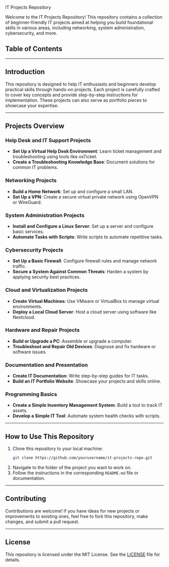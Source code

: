  IT Projects Repository

Welcome to the IT Projects Repository! This repository contains a collection of beginner-friendly IT projects aimed at helping you build foundational skills in various areas, including networking, system administration, cybersecurity, and more.

## Table of Contents

---

## Introduction

This repository is designed to help IT enthusiasts and beginners develop practical skills through hands-on projects. Each project is carefully crafted to cover key concepts and provide step-by-step instructions for implementation. These projects can also serve as portfolio pieces to showcase your expertise.

---

## Projects Overview

### Help Desk and IT Support Projects
- **Set Up a Virtual Help Desk Environment**: Learn ticket management and troubleshooting using tools like osTicket.
- **Create a Troubleshooting Knowledge Base**: Document solutions for common IT problems.

### Networking Projects
- **Build a Home Network**: Set up and configure a small LAN.
- **Set Up a VPN**: Create a secure virtual private network using OpenVPN or WireGuard.

### System Administration Projects
- **Install and Configure a Linux Server**: Set up a server and configure basic services.
- **Automate Tasks with Scripts**: Write scripts to automate repetitive tasks.

### Cybersecurity Projects
- **Set Up a Basic Firewall**: Configure firewall rules and manage network traffic.
- **Secure a System Against Common Threats**: Harden a system by applying security best practices.

### Cloud and Virtualization Projects
- **Create Virtual Machines**: Use VMware or VirtualBox to manage virtual environments.
- **Deploy a Local Cloud Server**: Host a cloud server using software like Nextcloud.

### Hardware and Repair Projects
- **Build or Upgrade a PC**: Assemble or upgrade a computer.
- **Troubleshoot and Repair Old Devices**: Diagnose and fix hardware or software issues.

### Documentation and Presentation
- **Create IT Documentation**: Write step-by-step guides for IT tasks.
- **Build an IT Portfolio Website**: Showcase your projects and skills online.

### Programming Basics
- **Create a Simple Inventory Management System**: Build a tool to track IT assets.
- **Develop a Simple IT Tool**: Automate system health checks with scripts.

---

## How to Use This Repository

1. Clone this repository to your local machine:
   ```bash
   git clone https://github.com/yourusername/it-projects-repo.git
   ```
2. Navigate to the folder of the project you want to work on.
3. Follow the instructions in the corresponding `README.md` file or documentation.

---

## Contributing

Contributions are welcome! If you have ideas for new projects or improvements to existing ones, feel free to fork this repository, make changes, and submit a pull request.

---

## License

This repository is licensed under the MIT License. See the [LICENSE](LICENSE) file for details.
